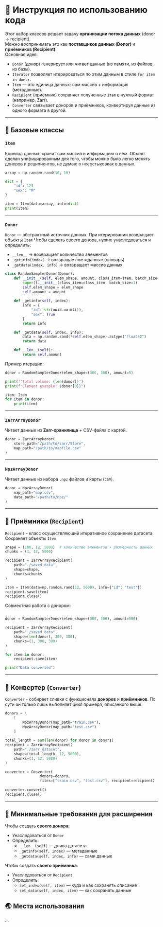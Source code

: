 # 📖 Инструкция по использованию кода

Этот набор классов решает задачу **организации потока данных** (donor → recipient).  
Можно воспринимать это как **поставщиков данных (Donor)** и **приёмников (Recipient)**.  
Основная идея:
- `Donor` (донор) генерирует или читает данные (из памяти, из файлов, из базы).
- `Iterator` позволяет итерироваться по этим данным в стиле `for item in donor`.
- `Item` — это единица данных: сам массив + информация (метаданные).
- `Recipient` (приёмник) сохраняет полученные `Item` в нужный формат (например, Zarr).
- `Converter` связывает доноров и приёмников, конвертируя данные из одного формата в другой.

---

## 🔹 Базовые классы

### `Item`

Единица данных: хранит сам массив и информацию о нём.
Объект сделан унифицированным для того, чтобы можно было легко менять доноров и реципиентов, не думаю о несостыковках в данных.

```python
array = np.random.rand(10, 10)

dict = {
	"id": 123
	"sex": "M"
}

item = Item(data=array, info=dict)
print(item)

```


---

### `Donor`

`Donor` — абстрактный источник данных.
При итерировании возвращает объекты `Item`
Чтобы сделать своего донора, нужно унаследоваться и определить:
- `__len__` → возвращает количество элементов
- `_getinfo(index)` → возвращает метаданные (словарь)
- `_getdata(index, info)` → возвращает массив данных


```python
class RandomSamplerDonor(Donor):
    def __init__(self, elem_shape, amount, class_item=Item, batch_size=1):
        super().__init__(class_item=class_item, batch_size=1)
        self.elem_shape = elem_shape
        self.amount = amount
    
    def _getinfo(self, index):
        info = {
            "id": str(uuid.uuid4()),
            "sex": True
        }
        return info

    def _getdata(self, index, info):
        data = np.random.rand(*self.elem_shape).astype("float32")
        return data

    def __len__(self):
        return self.amount
```

Пример итерации:
```python
donor = RandomSamplerDonor(elem_shape=(300, 300), amount=5)

print(f"Total volume: {len(donor)}")
print(f"Element example: {donor[0]}")

item: Item
for item in donor:
	print(item)
```


---

### `ZarrArrayDonor`

Читает данные из **Zarr-хранилища** + CSV-файла с картой.
```python
donor = ZarrArrayDonor(
    store_path="/path/to/zarr/Store",
    map_path="/path/to/mapfile.csv"
)
```

---

### `NpzArrayDonor`

Читает данные из набора `.npz` файлов и карты (`CSV`).

```python
donor = NpzArrayDonor(
    map_path="map.csv",
    data_path="/path/to/npz/"
)

```

---

## 🔹 Приёмники (`Recipient`)
`Recipient` - класс осуществляющий итеративное сохранение датасета.
Сохраняет объекты `Item`

```python
shape = (100, 12, 5000)  # количество элементов × размерность данных
chunks = (1, 12, 5000)

recipient = ZarrArrayRecipient(
    path="./saved_data",
    shape=shape,
    chunks=chunks
)

item = Item(data=np.random.rand(12, 5000), info={"id": "test"})
recipient.save(item)
recipient.close()
```

Совместная работа с донором:
```python

donor = RandomSamplerDonor(elem_shape=(300, 300), amount=500)

recipient = ZarrArrayRecipient(
    path="./saved_data",
    shape=(len(donor), 300, 300),
    chunks=(1, 300, 300)
)

for item in donor:
	recipient.save(item)

print("Data converted")


```

---
## 🔹 Конвертер (`Converter`)

`Converter` - собирает сливки с функционала **доноров** и **приёмников**.
По сути он только лишь выполняет цикл примера, описанного выше.

```python
donors = \
	[
		NpzArrayDonor(map_path="train.csv"),
		NpzArrayDonor(map_path="test.csv")
	]
	
total_length = sum(len(donor) for donor in donors)
recipient = ZarrArrayRecipient(
    path="./zarr_dataset",
    shape=(total_length, 12, 5000),
    chunks=(1, 12, 5000)
)

converter = Converter(
				donors=donors,
				files=["train.csv", "test.csv"], recipient=recipient)
				
converter.convert()
recipient.close()
```

---

## 🔹 Минимальные требования для расширения

Чтобы создать **своего донора**:
- Унаследоваться от `Donor`
- Определить:
    - `__len__(self)` — длина датасета
    - `_getinfo(self, index)` — метаданные
    - `_getdata(self, index, info)` — сами данные

Чтобы создать **своего приёмника**:
- Унаследоваться от `Recipient`
- Определить:
    - `set_index(self, item)` — куда и как сохранять описание
    - `set_data(self, index, item)` — как сохранять данные



## 🌏 Места использования
...